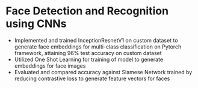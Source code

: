 # Face Detection and Recognition using CNNs 
<ul>
<li>Implemented and trained InceptionResnetV1 on custom dataset to generate face embeddings for multi-class classification on Pytorch framework, attaining 96% test accuracy on custom dataset

<li>Utilized One Shot Learning for training of model to generate embeddings for face images

<li>Evaluated and compared accuracy against Siamese Network trained by reducing contrastive loss to generate feature vectors for faces
</ul>
